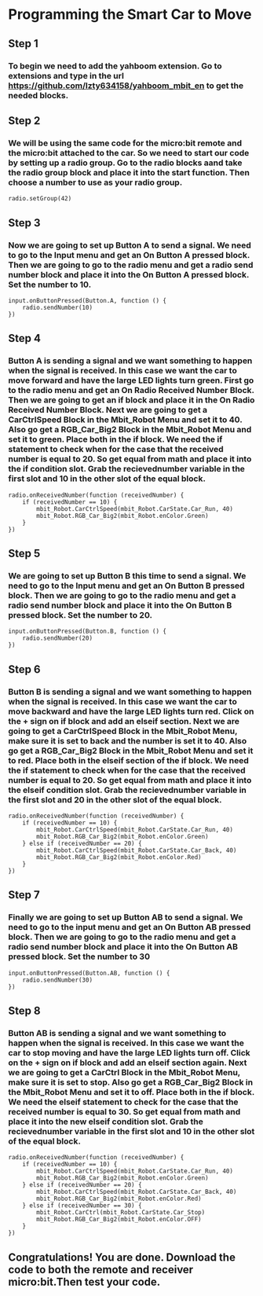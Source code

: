 # Programming the Smart Car to Move
## Step 1
### To begin we need to add the yahboom extension. Go to extensions and type in the url https://github.com/lzty634158/yahboom_mbit_en to get the needed blocks.

## Step 2
### We will be using the same code for the micro:bit remote and the micro:bit attached to the car. So we need to start our code by setting up a radio group. Go to the radio blocks aand take the radio group block and place it into the start function. Then choose a number to use as your radio group.
```blocks
radio.setGroup(42)
```
## Step 3
### Now we are going to set up Button A to send a signal. We need to go to the Input menu and get an On Button A pressed block. Then we are going to go to the radio menu and get a radio send number block and place it into the On Button A pressed block. Set the number to 10.
```blocks
input.onButtonPressed(Button.A, function () {
    radio.sendNumber(10)
})
```

## Step 4
### Button A is sending a signal and we want something to happen when the signal is received. In this case we want the car to move forward and have the large LED lights turn green. First go to the radio menu and get an On Radio Received Number Block. Then we are going to get an if block and place it in the On Radio Received Number Block. Next we are going to get a CarCtrlSpeed Block in the Mbit_Robot Menu and set it to 40. Also go get a RGB_Car_Big2 Block in the Mbit_Robot Menu and set it to green. Place both in the if block. We need the if statement to check when for the case that the received number is equal to 20. So get equal from math and place it into the if condition slot. Grab the recievednumber variable in the first slot and 10 in the other slot of the equal block.
```blocks
radio.onReceivedNumber(function (receivedNumber) {
    if (receivedNumber == 10) {
        mbit_Robot.CarCtrlSpeed(mbit_Robot.CarState.Car_Run, 40)
        mbit_Robot.RGB_Car_Big2(mbit_Robot.enColor.Green)
    }
})
```
## Step 5
### We are going to set up Button B this time to send a signal. We need to go to the Input menu and get an On Button B pressed block. Then we are going to go to the radio menu and get a radio send number block and place it into the On Button B pressed block. Set the number to 20.
```blocks
input.onButtonPressed(Button.B, function () {
    radio.sendNumber(20)
})
```

## Step 6
### Button B is sending a signal and we want something to happen when the signal is received. In this case we want the car to move backward and have the large LED lights turn red. Click on the + sign on if block and add an elseif section. Next we are going to get a CarCtrlSpeed Block in the Mbit_Robot Menu, make sure it is set to back and the number is set it to 40. Also go get a RGB_Car_Big2 Block in the Mbit_Robot Menu and set it to red. Place both in the elseif section of the if block. We need the if statement to check when for the case that the received number is equal to 20. So get equal from math and place it into the elseif condition slot. Grab the recievednumber variable in the first slot and 20 in the other slot of the equal block.
```blocks
radio.onReceivedNumber(function (receivedNumber) {
    if (receivedNumber == 10) {
        mbit_Robot.CarCtrlSpeed(mbit_Robot.CarState.Car_Run, 40)
        mbit_Robot.RGB_Car_Big2(mbit_Robot.enColor.Green)
    } else if (receivedNumber == 20) {
        mbit_Robot.CarCtrlSpeed(mbit_Robot.CarState.Car_Back, 40)
        mbit_Robot.RGB_Car_Big2(mbit_Robot.enColor.Red)
    } 
})
```
## Step 7
### Finally we are going to set up Button AB to send a signal. We need to go to the input menu and get an On Button AB pressed block. Then we are going to go to the radio menu and get a radio send number block and place it into the On Button AB pressed block. Set the number to 30
```blocks
input.onButtonPressed(Button.AB, function () {
    radio.sendNumber(30)
})
```

## Step 8
### Button AB is sending a signal and we want something to happen when the signal is received. In this case we want the car to stop moving and have the large LED lights turn off. Click on the + sign on if block and add an elseif section again. Next we are going to get a CarCtrl Block in the Mbit_Robot Menu, make sure it is set to stop. Also go get a RGB_Car_Big2 Block in the Mbit_Robot Menu and set it to off. Place both in the if block. We need the elseif statement to check for the case that the received number is equal to 30. So get equal from math and place it into the new elseif condition slot. Grab the recievednumber variable in the first slot and 10 in the other slot of the equal block.
```blocks
radio.onReceivedNumber(function (receivedNumber) {
    if (receivedNumber == 10) {
        mbit_Robot.CarCtrlSpeed(mbit_Robot.CarState.Car_Run, 40)
        mbit_Robot.RGB_Car_Big2(mbit_Robot.enColor.Green)
    } else if (receivedNumber == 20) {
        mbit_Robot.CarCtrlSpeed(mbit_Robot.CarState.Car_Back, 40)
        mbit_Robot.RGB_Car_Big2(mbit_Robot.enColor.Red)
    } else if (receivedNumber == 30) {
        mbit_Robot.CarCtrl(mbit_Robot.CarState.Car_Stop)
        mbit_Robot.RGB_Car_Big2(mbit_Robot.enColor.OFF)
    }
})
```
## Congratulations! You are done. Download the code to both the remote and receiver micro:bit.Then test your code.